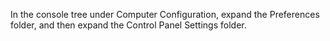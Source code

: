 <Token xmlns:xlink="http://www.w3.org/1999/xlink">In the console tree under <ui xmlns="http://ddue.schemas.microsoft.com/authoring/2003/5">Computer Configuration</ui>, expand the <ui xmlns="http://ddue.schemas.microsoft.com/authoring/2003/5">Preferences</ui> folder, and then expand the <ui xmlns="http://ddue.schemas.microsoft.com/authoring/2003/5">Control Panel Settings</ui> folder.</Token>